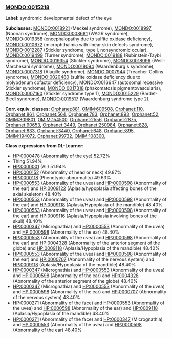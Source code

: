 
### [MONDO:0015218](http://purl.obolibrary.org/obo/MONDO_0015218)
**Label:** syndromic developmental defect of the eye

**Subclasses:** [MONDO:0018921](http://purl.obolibrary.org/obo/MONDO_0018921) (Meckel syndrome), [MONDO:0018997](http://purl.obolibrary.org/obo/MONDO_0018997) (Noonan syndrome), [MONDO:0008681](http://purl.obolibrary.org/obo/MONDO_0008681) (WAGR syndrome), [MONDO:0019358](http://purl.obolibrary.org/obo/MONDO_0019358) (encephalopathy due to sulfite oxidase deficiency), [MONDO:0010672](http://purl.obolibrary.org/obo/MONDO_0010672) (microphthalmia with linear skin defects syndrome), [MONDO:0012287](http://purl.obolibrary.org/obo/MONDO_0012287) (Stickler syndrome, type i, nonsyndromic ocular), [MONDO:0019499](http://purl.obolibrary.org/obo/MONDO_0019499) (Turner syndrome), [MONDO:0019188](http://purl.obolibrary.org/obo/MONDO_0019188) (Rubinstein-Taybi syndrome), [MONDO:0019354](http://purl.obolibrary.org/obo/MONDO_0019354) (Stickler syndrome), [MONDO:0018096](http://purl.obolibrary.org/obo/MONDO_0018096) (Weill-Marchesani syndrome), [MONDO:0018094](http://purl.obolibrary.org/obo/MONDO_0018094) (Waardenburg's syndrome), [MONDO:0007318](http://purl.obolibrary.org/obo/MONDO_0007318) (Alagille syndrome), [MONDO:0007944](http://purl.obolibrary.org/obo/MONDO_0007944) (Treacher-Collins syndrome), [MONDO:0020480](http://purl.obolibrary.org/obo/MONDO_0020480) (sulfite oxidase deficiency due to molybdenum cofactor deficiency), [MONDO:0016647](http://purl.obolibrary.org/obo/MONDO_0016647) (autosomal recessive Stickler syndrome), [MONDO:0017318](http://purl.obolibrary.org/obo/MONDO_0017318) (phakomatosis pigmentovascularis), [MONDO:0007160](http://purl.obolibrary.org/obo/MONDO_0007160) (Stickler syndrome type 1), [MONDO:0015229](http://purl.obolibrary.org/obo/MONDO_0015229) (Bardet-Biedl syndrome), [MONDO:0019517](http://purl.obolibrary.org/obo/MONDO_0019517) (Waardenburg syndrome type 2), 

**Corr. equiv. classes:** [Orphanet:881](http://www.orpha.net/ORDO/Orphanet_881), [OMIM:609508](http://purl.obolibrary.org/obo/OMIM_609508), [Orphanet:110](http://www.orpha.net/ORDO/Orphanet_110), [Orphanet:861](http://www.orpha.net/ORDO/Orphanet_861), [Orphanet:564](http://www.orpha.net/ORDO/Orphanet_564), [Orphanet:783](http://www.orpha.net/ORDO/Orphanet_783), [Orphanet:893](http://www.orpha.net/ORDO/Orphanet_893), [Orphanet:52](http://www.orpha.net/ORDO/Orphanet_52), [OMIM:309801](http://purl.obolibrary.org/obo/OMIM_309801), [OMIM:154500](http://purl.obolibrary.org/obo/OMIM_154500), [Orphanet:2556](http://www.orpha.net/ORDO/Orphanet_2556), [Orphanet:2875](http://www.orpha.net/ORDO/Orphanet_2875), [Orphanet:90653](http://www.orpha.net/ORDO/Orphanet_90653), [Orphanet:3449](http://www.orpha.net/ORDO/Orphanet_3449), [Orphanet:250984](http://www.orpha.net/ORDO/Orphanet_250984), [Orphanet:828](http://www.orpha.net/ORDO/Orphanet_828), [Orphanet:833](http://www.orpha.net/ORDO/Orphanet_833), [Orphanet:3440](http://www.orpha.net/ORDO/Orphanet_3440), [Orphanet:648](http://www.orpha.net/ORDO/Orphanet_648), [Orphanet:895](http://www.orpha.net/ORDO/Orphanet_895), [OMIM:194072](http://purl.obolibrary.org/obo/OMIM_194072), [Orphanet:99732](http://www.orpha.net/ORDO/Orphanet_99732), [OMIM:108300](http://purl.obolibrary.org/obo/OMIM_108300), 

**Class expressions from DL-Learner:**

- [HP:0000478](http://purl.obolibrary.org/obo/HP_0000478) (Abnormality of the eye) 52.72%
- Thing 51.94%
- [HP:0000001](http://purl.obolibrary.org/obo/HP_0000001) (All) 51.94%
- [HP:0000152](http://purl.obolibrary.org/obo/HP_0000152) (Abnormality of head or neck) 49.87%
- [HP:0000118](http://purl.obolibrary.org/obo/HP_0000118) (Phenotypic abnormality) 49.63%
- [HP:0000553](http://purl.obolibrary.org/obo/HP_0000553) (Abnormality of the uvea) and [HP:0000598](http://purl.obolibrary.org/obo/HP_0000598) (Abnormality of the ear) and [HP:0009122](http://purl.obolibrary.org/obo/HP_0009122) (Aplasia/hypoplasia affecting bones of the axial skeleton) 48.40%
- [HP:0000553](http://purl.obolibrary.org/obo/HP_0000553) (Abnormality of the uvea) and [HP:0000598](http://purl.obolibrary.org/obo/HP_0000598) (Abnormality of the ear) and [HP:0009118](http://purl.obolibrary.org/obo/HP_0009118) (Aplasia/Hypoplasia of the mandible) 48.40%
- [HP:0000553](http://purl.obolibrary.org/obo/HP_0000553) (Abnormality of the uvea) and [HP:0000598](http://purl.obolibrary.org/obo/HP_0000598) (Abnormality of the ear) and [HP:0009116](http://purl.obolibrary.org/obo/HP_0009116) (Aplasia/Hypoplasia involving bones of the skull) 48.40%
- [HP:0000347](http://purl.obolibrary.org/obo/HP_0000347) (Micrognathia) and [HP:0000553](http://purl.obolibrary.org/obo/HP_0000553) (Abnormality of the uvea) and [HP:0000598](http://purl.obolibrary.org/obo/HP_0000598) (Abnormality of the ear) 48.40%
- [HP:0000553](http://purl.obolibrary.org/obo/HP_0000553) (Abnormality of the uvea) and [HP:0000598](http://purl.obolibrary.org/obo/HP_0000598) (Abnormality of the ear) and [HP:0004328](http://purl.obolibrary.org/obo/HP_0004328) (Abnormality of the anterior segment of the globe) and [HP:0009118](http://purl.obolibrary.org/obo/HP_0009118) (Aplasia/Hypoplasia of the mandible) 48.40%
- [HP:0000553](http://purl.obolibrary.org/obo/HP_0000553) (Abnormality of the uvea) and [HP:0000598](http://purl.obolibrary.org/obo/HP_0000598) (Abnormality of the ear) and [HP:0000707](http://purl.obolibrary.org/obo/HP_0000707) (Abnormality of the nervous system) and [HP:0009118](http://purl.obolibrary.org/obo/HP_0009118) (Aplasia/Hypoplasia of the mandible) 48.40%
- [HP:0000347](http://purl.obolibrary.org/obo/HP_0000347) (Micrognathia) and [HP:0000553](http://purl.obolibrary.org/obo/HP_0000553) (Abnormality of the uvea) and [HP:0000598](http://purl.obolibrary.org/obo/HP_0000598) (Abnormality of the ear) and [HP:0004328](http://purl.obolibrary.org/obo/HP_0004328) (Abnormality of the anterior segment of the globe) 48.40%
- [HP:0000347](http://purl.obolibrary.org/obo/HP_0000347) (Micrognathia) and [HP:0000553](http://purl.obolibrary.org/obo/HP_0000553) (Abnormality of the uvea) and [HP:0000598](http://purl.obolibrary.org/obo/HP_0000598) (Abnormality of the ear) and [HP:0000707](http://purl.obolibrary.org/obo/HP_0000707) (Abnormality of the nervous system) 48.40%
- [HP:0000271](http://purl.obolibrary.org/obo/HP_0000271) (Abnormality of the face) and [HP:0000553](http://purl.obolibrary.org/obo/HP_0000553) (Abnormality of the uvea) and [HP:0000598](http://purl.obolibrary.org/obo/HP_0000598) (Abnormality of the ear) and [HP:0009118](http://purl.obolibrary.org/obo/HP_0009118) (Aplasia/Hypoplasia of the mandible) 48.40%
- [HP:0000271](http://purl.obolibrary.org/obo/HP_0000271) (Abnormality of the face) and [HP:0000347](http://purl.obolibrary.org/obo/HP_0000347) (Micrognathia) and [HP:0000553](http://purl.obolibrary.org/obo/HP_0000553) (Abnormality of the uvea) and [HP:0000598](http://purl.obolibrary.org/obo/HP_0000598) (Abnormality of the ear) 48.40%


